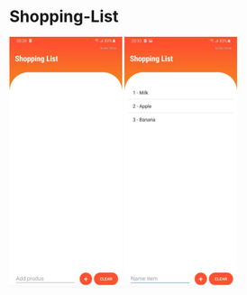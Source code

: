 # Shopping-List

<img src="images/screenshoot.jpg" width="200">      <img src="images/screenshoot2.jpg" width="200">


